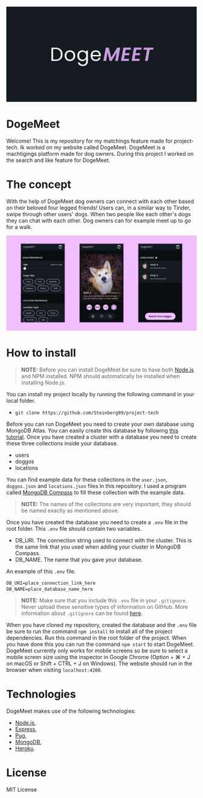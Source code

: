 ![Logo banner](./static/public/images/readme_logo_banner.png)

# DogeMeet

Welcome! This is my repository for my matchings feature made for project-tech. Ik worked on my website called DogeMeet. DogeMeet is a machtigings platform made for dog owners. During this project I worked on the search and like feature for DogeMeet.

# The concept

With the help of DogeMeet dog owners can connect with each other based on their beloved four legged friends! Users can, in a similar way to Tinder, swipe through other users' dogs. When two people like each other's dogs they can chat with each other. Dog owners can for example meet up to go for a walk.

![Design banner](./static/public/images/readme_design_banner.png)

# How to install

> **NOTE:** Before you can install DogeMeet be sure to have both [Node.js](https://nodejs.org/en/download/) and NPM installed. NPM should automatically be installed when installing Node.js.

You can install my project locally by running the following command in your local folder.

- `git clone https://github.com/Steinberg99/project-tech`

Before you can run DogeMeet you need to create your own database using MongoDB Atlas. You can easily create this database by following [this tutorial](https://docs.atlas.mongodb.com/getting-started/). Once you have created a cluster with a database you need to create these three collections inside your database.

- users
- doggos
- locations

You can find example data for these collections in the `user.json`, `doggos.json` and `locations.json` files in this repository. I used a program called [MongoDB Compass](https://www.mongodb.com/products/compass) to fill these collection with the example data.

> **NOTE:** The names of the collections are very important, they should be named exactly as mentioned above.

Once you have created the database you need to create a `.env` file in the root folder. This `.env` file should contain two variables.

- DB_URI. The connection string used to connect with the cluster. This is the same link that you used when adding your cluster in MongoDB Compass.
- DB_NAME. The name that you gave your database.

An example of this `.env` file.

```
DB_URI=place_connection_link_here
DB_NAME=place_database_name_here
```

> **NOTE:** Make sure that you include this `.env` file in your `.gitignore`. Never upload these sensitive types of information on GitHub. More information about `.gitignore` can be found [here](https://git-scm.com/docs/gitignore).

When you have cloned my repository, created the database and the `.env` file be sure to run the command `npm install` to install all of the project dependencies. Run this command in the root folder of the project. When you have done this you can run the command `npm start` to start DogeMeet. DogeMeet currently only works for mobile screens so be sure to select a mobile screen size using the inspector in Google Chrome (Option + ⌘ + J on macOS or Shift + CTRL + J on Windows). The website should run in the browser when visiting `localhost:4200`.

# Technologies

DogeMeet makes use of the following technologies:

- [Node.js](https://nodejs.org/en/download/),
- [Express](https://expressjs.com/),
- [Pug](https://pugjs.org/api/getting-started.html),
- [MongoDB](https://www.mongodb.com/),
- [Heroku](https://www.heroku.com/).

# License

MIT License

